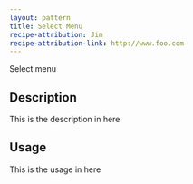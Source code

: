 ```yaml
---
layout: pattern
title: Select Menu
recipe-attribution: Jim
recipe-attribution-link: http://www.foo.com
---
```

Select menu

## Description

This is the description in here

## Usage

This is the usage in here
